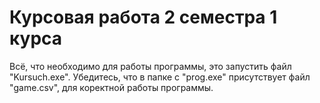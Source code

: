 # Курсовая работа 2 семестра 1 курса

Всё, что необходимо для работы программы, это запустить файл "Kursuch.exe". Убедитесь, что в папке с "prog.exe" присутствует файл "game.csv", для коректной работы программы.
